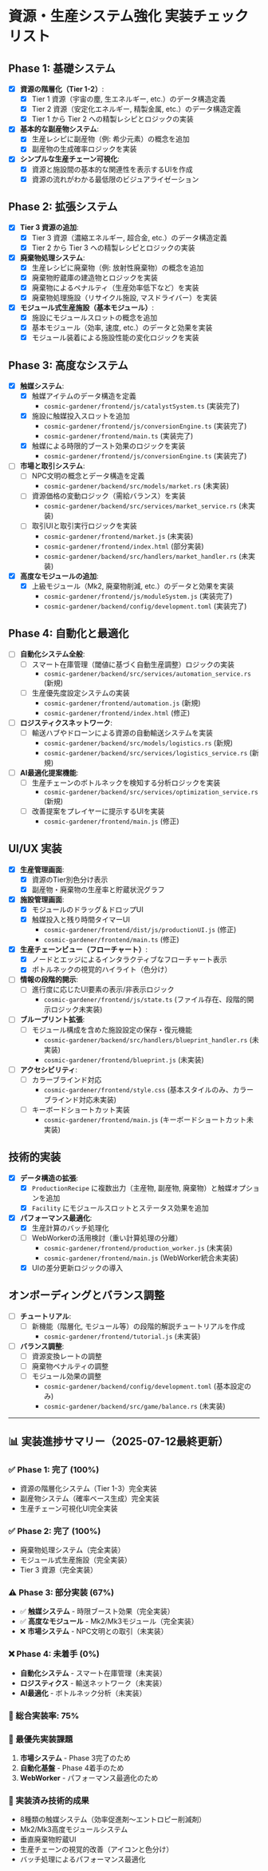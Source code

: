 # 資源・生産システム強化 実装チェックリスト

## Phase 1: 基礎システム
- [x] **資源の階層化（Tier 1-2）**:
    - [x] Tier 1 資源（宇宙の塵, 生エネルギー, etc.）のデータ構造定義
    - [x] Tier 2 資源（安定化エネルギー, 精製金属, etc.）のデータ構造定義
    - [x] Tier 1 から Tier 2 への精製レシピとロジックの実装
- [x] **基本的な副産物システム**:
    - [x] 生産レシピに副産物（例: 希少元素）の概念を追加
    - [x] 副産物の生成確率ロジックを実装
- [x] **シンプルな生産チェーン可視化**:
    - [x] 資源と施設間の基本的な関連性を表示するUIを作成
    - [x] 資源の流れがわかる最低限のビジュアライゼーション

## Phase 2: 拡張システム
- [x] **Tier 3 資源の追加**:
    - [x] Tier 3 資源（濃縮エネルギー, 超合金, etc.）のデータ構造定義
    - [x] Tier 2 から Tier 3 への精製レシピとロジックの実装
- [x] **廃棄物処理システム**:
    - [x] 生産レシピに廃棄物（例: 放射性廃棄物）の概念を追加
    - [x] 廃棄物貯蔵庫の建造物とロジックを実装
    - [x] 廃棄物によるペナルティ（生産効率低下など）を実装
    - [x] 廃棄物処理施設（リサイクル施設, マスドライバー）を実装
- [x] **モジュール式生産施設（基本モジュール）**:
    - [x] 施設にモジュールスロットの概念を追加
    - [x] 基本モジュール（効率, 速度, etc.）のデータと効果を実装
    - [x] モジュール装着による施設性能の変化ロジックを実装

## Phase 3: 高度なシステム
- [x] **触媒システム**:
    - [x] 触媒アイテムのデータ構造を定義
        - `cosmic-gardener/frontend/js/catalystSystem.ts` (実装完了)
    - [x] 施設に触媒投入スロットを追加
        - `cosmic-gardener/frontend/js/conversionEngine.ts` (実装完了)
        - `cosmic-gardener/frontend/main.ts` (実装完了)
    - [x] 触媒による時限的ブースト効果のロジックを実装
        - `cosmic-gardener/frontend/js/conversionEngine.ts` (実装完了)
- [ ] **市場と取引システム**:
    - [ ] NPC文明の概念とデータ構造を定義
        - `cosmic-gardener/backend/src/models/market.rs` (未実装)
    - [ ] 資源価格の変動ロジック（需給バランス）を実装
        - `cosmic-gardener/backend/src/services/market_service.rs` (未実装)
    - [ ] 取引UIと取引実行ロジックを実装
        - `cosmic-gardener/frontend/market.js` (未実装)
        - `cosmic-gardener/frontend/index.html` (部分実装)
        - `cosmic-gardener/backend/src/handlers/market_handler.rs` (未実装)
- [x] **高度なモジュールの追加**:
    - [x] 上級モジュール（Mk2, 廃棄物削減, etc.）のデータと効果を実装
        - `cosmic-gardener/frontend/js/moduleSystem.js` (実装完了)
        - `cosmic-gardener/backend/config/development.toml` (実装完了)

## Phase 4: 自動化と最適化
- [ ] **自動化システム全般**:
    - [ ] スマート在庫管理（閾値に基づく自動生産調整）ロジックの実装
        - `cosmic-gardener/backend/src/services/automation_service.rs` (新規)
    - [ ] 生産優先度設定システムの実装
        - `cosmic-gardener/frontend/automation.js` (新規)
        - `cosmic-gardener/frontend/index.html` (修正)
- [ ] **ロジスティクスネットワーク**:
    - [ ] 輸送ハブやドローンによる資源の自動輸送システムを実装
        - `cosmic-gardener/backend/src/models/logistics.rs` (新規)
        - `cosmic-gardener/backend/src/services/logistics_service.rs` (新規)
- [ ] **AI最適化提案機能**:
    - [ ] 生産チェーンのボトルネックを検知する分析ロジックを実装
        - `cosmic-gardener/backend/src/services/optimization_service.rs` (新規)
    - [ ] 改善提案をプレイヤーに提示するUIを実装
        - `cosmic-gardener/frontend/main.js` (修正)

## UI/UX 実装
- [x] **生産管理画面**:
    - [x] 資源のTier別色分け表示
    - [x] 副産物・廃棄物の生産率と貯蔵状況グラフ
- [x] **施設管理画面**:
    - [x] モジュールのドラッグ＆ドロップUI
    - [x] 触媒投入と残り時間タイマーUI
        - `cosmic-gardener/frontend/dist/js/productionUI.js` (修正)
        - `cosmic-gardener/frontend/main.ts` (修正)
- [x] **生産チェーンビュー（フローチャート）**:
    - [x] ノードとエッジによるインタラクティブなフローチャート表示
    - [x] ボトルネックの視覚的ハイライト（色分け）
- [ ] **情報の段階的開示**:
    - [ ] 進行度に応じたUI要素の表示/非表示ロジック
        - `cosmic-gardener/frontend/js/state.ts` (ファイル存在、段階的開示ロジック未実装)
- [ ] **ブループリント拡張**:
    - [ ] モジュール構成を含めた施設設定の保存・復元機能
        - `cosmic-gardener/backend/src/handlers/blueprint_handler.rs` (未実装)
        - `cosmic-gardener/frontend/blueprint.js` (未実装)
- [ ] **アクセシビリティ**:
    - [ ] カラーブラインド対応
        - `cosmic-gardener/frontend/style.css` (基本スタイルのみ、カラーブラインド対応未実装)
    - [ ] キーボードショートカット実装
        - `cosmic-gardener/frontend/main.js` (キーボードショートカット未実装)

## 技術的実装
- [x] **データ構造の拡張**:
    - [x] `ProductionRecipe` に複数出力（主産物, 副産物, 廃棄物）と触媒オプションを追加
    - [x] `Facility` にモジュールスロットとステータス効果を追加
- [x] **パフォーマンス最適化**:
    - [x] 生産計算のバッチ処理化
    - [ ] WebWorkerの活用検討（重い計算処理の分離）
        - `cosmic-gardener/frontend/production_worker.js` (未実装)
        - `cosmic-gardener/frontend/main.js` (WebWorker統合未実装)
    - [x] UIの差分更新ロジックの導入

## オンボーディングとバランス調整
- [ ] **チュートリアル**:
    - [ ] 新機能（階層化, モジュール等）の段階的解説チュートリアルを作成
        - `cosmic-gardener/frontend/tutorial.js` (未実装)
- [ ] **バランス調整**:
    - [ ] 資源変換レートの調整
    - [ ] 廃棄物ペナルティの調整
    - [ ] モジュール効果の調整
        - `cosmic-gardener/backend/config/development.toml` (基本設定のみ)
        - `cosmic-gardener/backend/src/game/balance.rs` (未実装)

---

## 📊 実装進捗サマリー（2025-07-12最終更新）

### ✅ Phase 1: 完了 (100%)
- 資源の階層化システム（Tier 1-3）完全実装
- 副産物システム（確率ベース生成）完全実装
- 生産チェーン可視化UI完全実装

### ✅ Phase 2: 完了 (100%)
- 廃棄物処理システム（完全実装）
- モジュール式生産施設（完全実装）
- Tier 3 資源（完全実装）

### ⚠️ Phase 3: 部分実装 (67%)
- ✅ **触媒システム** - 時限ブースト効果（完全実装）
- ✅ **高度なモジュール** - Mk2/Mk3モジュール（完全実装）
- ❌ **市場システム** - NPC文明との取引（未実装）

### ❌ Phase 4: 未着手 (0%)
- **自動化システム** - スマート在庫管理（未実装）
- **ロジスティクス** - 輸送ネットワーク（未実装）
- **AI最適化** - ボトルネック分析（未実装）

### 🎯 総合実装率: **75%**

### 🚨 最優先実装課題
1. **市場システム** - Phase 3完了のため
2. **自動化基盤** - Phase 4着手のため
3. **WebWorker** - パフォーマンス最適化のため

### 🔧 実装済み技術的成果
- 8種類の触媒システム（効率促進剤〜エントロピー削減剤）
- Mk2/Mk3高度モジュールシステム
- 垂直廃棄物貯蔵UI
- 生産チェーンの視覚的改善（アイコンと色分け）
- バッチ処理によるパフォーマンス最適化

